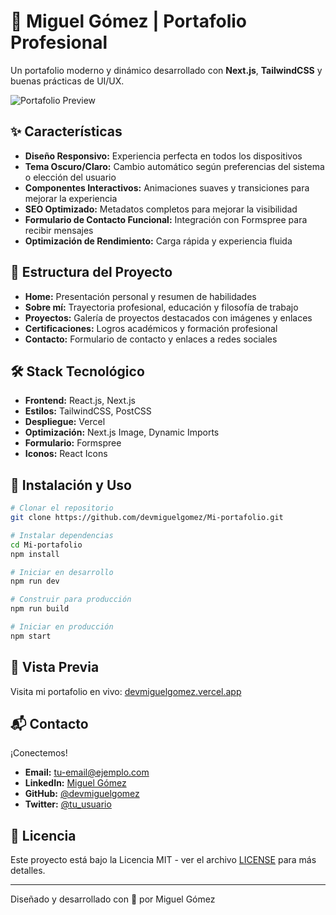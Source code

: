 # 🚀 Miguel Gómez | Portafolio Profesional

Un portafolio moderno y dinámico desarrollado con **Next.js**, **TailwindCSS** y buenas prácticas de UI/UX.

![Portafolio Preview](https://via.placeholder.com/1200x630/4f46e5/FFFFFF?text=Miguel+G%C3%B3mez+Portfolio)

## ✨ Características

- **Diseño Responsivo:** Experiencia perfecta en todos los dispositivos
- **Tema Oscuro/Claro:** Cambio automático según preferencias del sistema o elección del usuario
- **Componentes Interactivos:** Animaciones suaves y transiciones para mejorar la experiencia
- **SEO Optimizado:** Metadatos completos para mejorar la visibilidad
- **Formulario de Contacto Funcional:** Integración con Formspree para recibir mensajes
- **Optimización de Rendimiento:** Carga rápida y experiencia fluida

## 📂 Estructura del Proyecto

- **Home:** Presentación personal y resumen de habilidades
- **Sobre mí:** Trayectoria profesional, educación y filosofía de trabajo
- **Proyectos:** Galería de proyectos destacados con imágenes y enlaces
- **Certificaciones:** Logros académicos y formación profesional
- **Contacto:** Formulario de contacto y enlaces a redes sociales

## 🛠 Stack Tecnológico

- **Frontend:** React.js, Next.js
- **Estilos:** TailwindCSS, PostCSS
- **Despliegue:** Vercel
- **Optimización:** Next.js Image, Dynamic Imports
- **Formulario:** Formspree
- **Iconos:** React Icons

## 🔧 Instalación y Uso

```bash
# Clonar el repositorio
git clone https://github.com/devmiguelgomez/Mi-portafolio.git

# Instalar dependencias
cd Mi-portafolio
npm install

# Iniciar en desarrollo
npm run dev

# Construir para producción
npm run build

# Iniciar en producción
npm start
```

## 📱 Vista Previa

Visita mi portafolio en vivo: [devmiguelgomez.vercel.app](https://devmiguelgomez.vercel.app/)

## 📬 Contacto

¡Conectemos!

- **Email:** [tu-email@ejemplo.com](mailto:tu-email@ejemplo.com)
- **LinkedIn:** [Miguel Gómez](https://linkedin.com/in/tu-perfil)
- **GitHub:** [@devmiguelgomez](https://github.com/devmiguelgomez)
- **Twitter:** [@tu_usuario](https://twitter.com/tu_usuario)

## 📄 Licencia

Este proyecto está bajo la Licencia MIT - ver el archivo [LICENSE](LICENSE) para más detalles.

---

Diseñado y desarrollado con 💙 por Miguel Gómez

